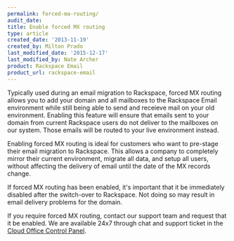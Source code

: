 ```yaml
---
permalink: forced-ma-routing/
audit_date:
title: Enable forced MX routing
type: article
created_date: '2013-11-19'
created_by: Milton Prado
last_modified_date: '2015-12-17'
last_modified_by: Nate Archer
product: Rackspace Email
product_url: rackspace-email
---
```


Typically used during an email migration to Rackspace, forced MX routing
allows you to add your domain and all mailboxes to the Rackspace Email
environment while still being able to send and receieve mail on your old
environment. Enabling this feature will ensure that emails sent to your
domain from current Rackspace users do not deliver to the mailboxes on
our system. Those emails will be routed to your live environment
instead.

Enabling forced MX routing is ideal for customers who want to pre-stage
their email migration to Rackspace. This allows a company to completely
mirror their current environment, migrate all data, and setup all users,
without affecting the delivery of email until the date of the MX records
change.

If forced MX routing has been enabled, it's important that it be
immediately disabled after the switch-over to Rackspace. Not doing so
may result in email delivery problems for the domain.

If you require forced MX routing, contact our support team and
request that it be enabled. We are available 24x7 through chat and support ticket in the [Cloud Office Control Panel](https://cp.rackspace.com/).
